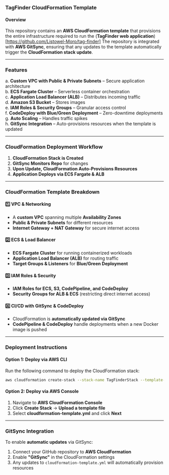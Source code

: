 ### **TagFinder CloudFormation Template**

#### **Overview**
This repository contains an **AWS CloudFormation template** that provisions the entire infrastructure required to run the (**TagFinder web application**)[https://github.com/Listowel-Moro/tag-finder]
The repository is integrated with **AWS GitSync**, ensuring that any updates to the template automatically trigger the **CloudFormation stack update**.

---

### **Features**
a. **Custom VPC with Public & Private Subnets** – Secure application architecture  
b. **ECS Fargate Cluster** – Serverless container orchestration  
c. **Application Load Balancer (ALB)** – Distributes incoming traffic  
d. **Amazon S3 Bucket** – Stores images  
e. **IAM Roles & Security Groups** – Granular access control  
f. **CodeDeploy with Blue/Green Deployment** – Zero-downtime deployments  
g. **Auto Scaling** – Handles traffic spikes  
h. **GitSync Integration** – Auto-provisions resources when the template is updated

---

### **CloudFormation Deployment Workflow**
1. **CloudFormation Stack is Created**
2. **GitSync Monitors Repo** for changes
3. **Upon Update, CloudFormation Auto-Provisions Resources**
4. **Application Deploys via ECS Fargate & ALB**

---

### **CloudFormation Template Breakdown**
#### **1️⃣ VPC & Networking**
- A **custom VPC** spanning multiple **Availability Zones**
- **Public & Private Subnets** for different resources
- **Internet Gateway + NAT Gateway** for secure internet access

#### **2️⃣ ECS & Load Balancer**
- **ECS Fargate Cluster** for running containerized workloads
- **Application Load Balancer (ALB)** for routing traffic
- **Target Groups & Listeners** for **Blue/Green Deployment**

#### **3️⃣ IAM Roles & Security**
- **IAM Roles for ECS, S3, CodePipeline, and CodeDeploy**
- **Security Groups for ALB & ECS** (restricting direct internet access)

#### **4️⃣ CI/CD with GitSync & CodeDeploy**
- CloudFormation is **automatically updated via GitSync**
- **CodePipeline & CodeDeploy** handle deployments when a new Docker image is pushed

---

### **Deployment Instructions**
#### **Option 1: Deploy via AWS CLI**
Run the following command to deploy the CloudFormation stack:
```bash
aws cloudformation create-stack --stack-name TagFinderStack --template-body file://cloudformation-template.yml --capabilities CAPABILITY_NAMED_IAM
```

#### **Option 2: Deploy via AWS Console**
1. Navigate to **AWS CloudFormation Console**
2. Click **Create Stack** → **Upload a template file**
3. Select **cloudformation-template.yml** and click **Next**

---

### **GitSync Integration**
To enable **automatic updates** via GitSync:
1. Connect your GitHub repository to **AWS CloudFormation**
2. Enable **"GitSync"** in the CloudFormation settings
3. Any updates to `cloudformation-template.yml` will automatically provision resources
